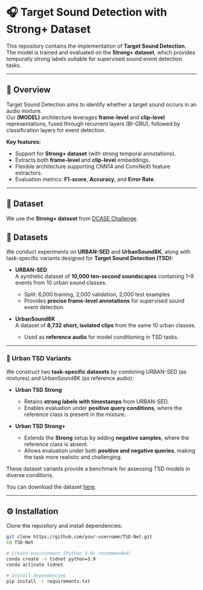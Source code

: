 # 🎧 Target Sound Detection with Strong+ Dataset

This repository contains the implementation of **Target Sound Detection**.
The model is trained and evaluated on the **Strong+ dataset**, which provides temporally strong labels suitable for supervised sound event detection tasks.

---

## 📌 Overview

Target Sound Detection aims to identify whether a target sound occurs in an audio mixture.  
Our **(MODEL)** architecture leverages **frame-level** and **clip-level** representations, fused through recurrent layers (BI-GRU), followed by classification layers for event detection.

**Key features:**
- Support for **Strong+ dataset** (with strong temporal annotations).  
- Extracts both **frame-level** and **clip-level** embeddings.  
- Flexible architecture supporting CNN14 and ConvNeXt feature extractors.  
- Evaluation metrics: **F1-score**, **Accuracy**, and **Error Rate**.

---

## 📂 Dataset

We use the **Strong+ dataset** from [DCASE Challenge](https://dcase.community/challenge2023/task-sound-event-detection-in-domestic-environments).  

## 📂 Datasets

We conduct experiments on **URBAN-SED** and **UrbanSound8K**, along with task-specific variants designed for **Target Sound Detection (TSD):**

- **URBAN-SED**  
  A synthetic dataset of **10,000 ten-second soundscapes** containing 1–9 events from 10 urban sound classes.  
  - Split: 6,000 training, 2,000 validation, 2,000 test examples  
  - Provides **precise frame-level annotations** for supervised sound event detection.

- **UrbanSound8K**  
  A dataset of **8,732 short, isolated clips** from the same 10 urban classes.  
  - Used as **reference audio** for model conditioning in TSD tasks.

---

### 🔹 Urban TSD Variants

We construct two **task-specific datasets** by combining URBAN-SED (as mixtures) and UrbanSound8K (as reference audio):

- **Urban TSD Strong**  
  - Retains **strong labels with timestamps** from URBAN-SED.  
  - Enables evaluation under **positive query conditions**, where the reference class is present in the mixture.

- **Urban TSD Strong+**  
  - Extends the **Strong** setup by adding **negative samples**, where the reference class is absent.  
  - Allows evaluation under both **positive and negative queries**, making the task more realistic and challenging.

These dataset variants provide a benchmark for assessing TSD models in diverse conditions.

You can download the dataset [here](https://zenodo.org/record/4660670).

---

## ⚙️ Installation

Clone the repository and install dependencies:

```bash
git clone https://github.com/your-username/TSD-Net.git
cd TSD-Net

# Create environment (Python 3.9+ recommended)
conda create -n tsdnet python=3.9
conda activate tsdnet

# Install dependencies
pip install -r requirements.txt
